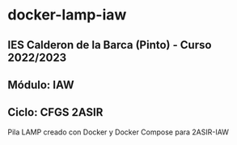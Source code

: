 # docker-lamp-iaw

## IES Calderon de la Barca (Pinto) - Curso 2022/2023
## Módulo: IAW
## Ciclo: CFGS 2ASIR

Pila LAMP creado con Docker y Docker Compose para 2ASIR-IAW
